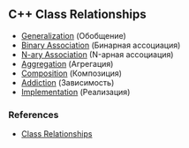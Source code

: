 ## C++ Class Relationships

* [Generalization] (Обобщение)
* [Binary Association] (Бинарная ассоциация)
* [N-ary Association] (N-арная ассоциация)
* [Aggregation] (Агрегация)
* [Composition] (Композиция)
* [Addiction] (Зависимость)
* [Implementation] (Реализация)

### References

* [Class Relationships]

[Class Relationships]: https://habr.com/post/150041/

[Generalization]: https://github.com/AlvinGames/class-relationships-cpp/tree/master/1%20Generalization
[Binary Association]: https://github.com/AlvinGames/class-relationships-cpp/tree/master/2%20Binary%20Association
[N-ary Association]: https://github.com/AlvinGames/class-relationships-cpp/tree/master/3%20N-ary%20Association
[Aggregation]: https://github.com/AlvinGames/class-relationships-cpp/tree/master/4%20Aggregation
[Composition]: https://github.com/AlvinGames/class-relationships-cpp/tree/master/5%20Composition
[Addiction]: https://github.com/AlvinGames/class-relationships-cpp/tree/master/6%20Addiction
[Implementation]: https://github.com/AlvinGames/class-relationships-cpp/tree/master/7%20Implementation
